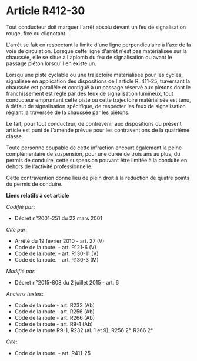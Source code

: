 # Article R412-30

Tout conducteur doit marquer l'arrêt absolu devant un feu de signalisation rouge, fixe ou clignotant. 

L'arrêt se fait en respectant la limite d'une ligne perpendiculaire à l'axe de la voie de circulation. Lorsque cette ligne
d'arrêt n'est pas matérialisée sur la chaussée, elle se situe à l'aplomb du feu de signalisation ou avant le passage piéton
lorsqu'il en existe un. 

Lorsqu'une piste cyclable ou une trajectoire matérialisée pour les cycles, signalisée en application des dispositions de
l'article R. 411-25, traversant la chaussée est parallèle et contiguë à un passage réservé aux piétons dont le franchissement
est réglé par des feux de signalisation lumineux, tout conducteur empruntant cette piste ou cette trajectoire matérialisée
est tenu, à défaut de signalisation spécifique, de respecter les feux de signalisation réglant la traversée de la chaussée
par les piétons. 

Le fait, pour tout conducteur, de contrevenir aux dispositions du présent article est puni de l'amende prévue pour les
contraventions de la quatrième classe. 

Toute personne coupable de cette infraction encourt également la peine complémentaire de suspension, pour une durée de trois
ans au plus, du permis de conduire, cette suspension pouvant être limitée à la conduite en dehors de l'activité
professionnelle. 

Cette contravention donne lieu de plein droit à la réduction de quatre points du permis de conduire.

**Liens relatifs à cet article**

_Codifié par_:

  - Décret n°2001-251 du 22 mars 2001

_Cité par_:

  - Arrêté du 19 février 2010 - art. 27 (V)
  - Code de la route. - art. R121-6 (V)
  - Code de la route. - art. R130-11 (V)
  - Code de la route. - art. R130-3 (M)

_Modifié par_:

  - Décret n°2015-808 du 2 juillet 2015 - art. 6

_Anciens textes_:

  - Code de la route - art. R232 (Ab)
  - Code de la route - art. R256 (Ab)
  - Code de la route - art. R266 (Ab)
  - Code de la route - art. R9-1 (Ab)
  - Code de la route R9-1, R232 (al. 1 et 9), R256 2°, R266 2°

_Cite_:

  - Code de la route. - art. R411-25
